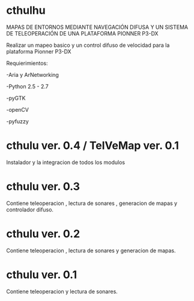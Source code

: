 cthulhu
=======

MAPAS DE ENTORNOS MEDIANTE NAVEGACIÓN DIFUSA Y UN SISTEMA DE TELEOPERACIÓN DE UNA PLATAFORMA PIONNER P3-DX

Realizar un mapeo basico y un control difuso de velocidad para la plataforma Pionner P3-DX

Requierimientos:

-Aria y ArNetworking

-Python 2.5 - 2.7

-pyGTK

-openCV

-pyfuzzy

cthulu ver. 0.4 / TelVeMap ver. 0.1
===================================

Instalador y la integracion de todos los modulos

cthulu ver. 0.3
===============

Contiene teleoperacion , lectura de sonares , generacion de mapas y controlador difuso.

cthulu ver. 0.2
===============

Contiene teleoperacion , lectura de sonares y generacion de mapas.

cthulu ver. 0.1
===============

Contiene teleoperacion y lectura de sonares.

